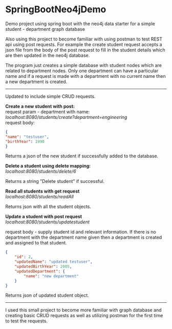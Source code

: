# SpringBootNeo4jDemo
Demo project using spring boot with the neo4j data starter for a simple student - department graph database

Also using this project to become familiar with using postman to test REST api using post requests. For example the create student request accepts a json file from 
the body of the post request to fill in the student details which are then updated in the neo4j database.

The program just creates a simple database with student nodes which are related to department nodes. Only one department can have a particular name and if a request is made with a department with no current name then a new department is created.
<hr>
Updated to include simple CRUD requests.

<strong>Create a new student with post:</strong><br>
request param - department with name:<br>
<em>localhost:8080/students/create?department=engineering</em><br>
request body:
```json
{
"name": "testuser",
"birthYear": 1990
}
```

Returns a json of the new student if successfully added to the database.

<strong>Delete a student using delete mapping:<br></strong>
<em>localhost:8080/students/delete/6</em>

Returns a string "Delete student" if successful.

<strong>Read all students with get request</strong><br>
<em>localhost:8080/students/readAll</em>

Returns json with all the student objects.

<strong>Update a student with post request</strong><br>
<em>localhost:8080/students/updatestudent</em>

request body - supply student id and relevant information.
If there is no department with the department name given then a department is created and assigned to that student.
```json
{
    "id": 2,
    "updatedName": "updated testuser",
    "updatedBirthYear": 2005,
    "updatedDepartment": {
        "name": "new department"
    }
}
```
Returns json of updated student object.
<hr>

I used this small project to become more familiar with graph database and creating basic CRUD requests as well as utilizing postman for the first time to test the requests.


